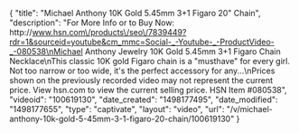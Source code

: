 {
    "title": "Michael Anthony 10K Gold 5.45mm 3+1 Figaro 20\" Chain",
    "description": "For More Info or to Buy Now: http:\/\/www.hsn.com\/products\/seo\/7839449?rdr=1&sourceid=youtube&cm_mmc=Social-_-Youtube-_-ProductVideo-_-080538\nMichael Anthony Jewelry 10K Gold 5.45mm 3+1 Figaro Chain Necklace\nThis classic 10K gold Figaro chain is a \"musthave\" for every girl. Not too narrow or too wide, it's the perfect accessory for any...\nPrices shown on the previously recorded video may not represent the current price.  View hsn.com to view the current selling price. HSN Item #080538",
    "videoid": "100619130",
    "date_created": "1498177495",
    "date_modified": "1498177655",
    "type": "captivate",
    "layout": "video",
    "url": "\/v\/michael-anthony-10k-gold-5-45mm-3-1-figaro-20-chain\/100619130"
}